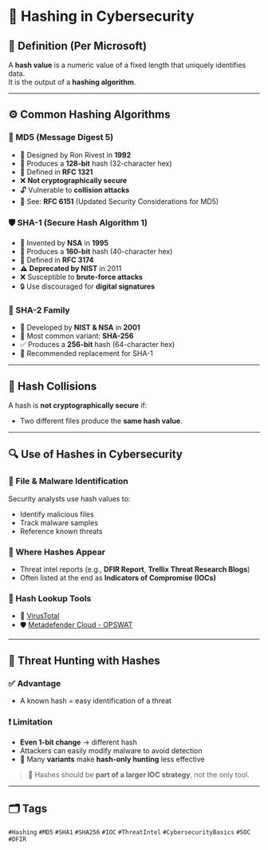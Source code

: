 # 🔐 Hashing in Cybersecurity

## 📌 Definition (Per Microsoft)
A **hash value** is a numeric value of a fixed length that uniquely identifies data.  
It is the output of a **hashing algorithm**.

---

## ⚙️ Common Hashing Algorithms

### 🧱 MD5 (Message Digest 5)
- 📅 Designed by Ron Rivest in **1992**
- 🔢 Produces a **128-bit** hash (32-character hex)
- 📜 Defined in **RFC 1321**
- ❌ **Not cryptographically secure**
- 🔓 Vulnerable to **collision attacks**
- 📜 See: **RFC 6151** (Updated Security Considerations for MD5)

### 🛡️ SHA-1 (Secure Hash Algorithm 1)
- 🧠 Invented by **NSA** in **1995**
- 🔢 Produces a **160-bit** hash (40-character hex)
- 📜 Defined in **RFC 3174**
- ⚠️ **Deprecated by NIST** in 2011
- ❌ Susceptible to **brute-force attacks**
- 🔒 Use discouraged for **digital signatures**

### 🧬 SHA-2 Family
- 🧠 Developed by **NIST & NSA** in **2001**
- 🔢 Most common variant: **SHA-256**
- ✅ Produces a **256-bit** hash (64-character hex)
- 📌 Recommended replacement for SHA-1

---

## 🚨 Hash Collisions
A hash is **not cryptographically secure** if:
- Two different files produce the **same hash value**.

---

## 🔍 Use of Hashes in Cybersecurity

### 📂 File & Malware Identification
Security analysts use hash values to:
- Identify malicious files
- Track malware samples
- Reference known threats

### 📰 Where Hashes Appear
- Threat intel reports (e.g., **DFIR Report**, **Trellix Threat Research Blogs**)
- Often listed at the end as **Indicators of Compromise (IOCs)**

### 🔧 Hash Lookup Tools
- 🔎 [VirusTotal](https://www.virustotal.com/)
- 🛡️ [Metadefender Cloud - OPSWAT](https://metadefender.opswat.com/)

---

## 🧠 Threat Hunting with Hashes

### ✅ Advantage
- A known hash = easy identification of a threat

### ❗ Limitation
- **Even 1-bit change** → different hash
- Attackers can easily modify malware to avoid detection
- 🔁 Many **variants** make **hash-only hunting** less effective

> 🎯 Hashes should be **part of a larger IOC strategy**, not the only tool.

---

## 🗂️ Tags
`#Hashing` `#MD5` `#SHA1` `#SHA256` `#IOC` `#ThreatIntel` `#CybersecurityBasics` `#SOC` `#DFIR`